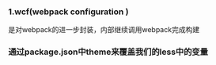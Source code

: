 ### 1.wcf(webpack configuration )

是对webpack的进一步封装，内部继续调用webpack完成构建


### 通过package.json中theme来覆盖我们的less中的变量